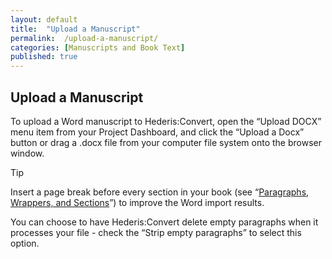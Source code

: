 ```yaml
---
layout: default
title:  "Upload a Manuscript"
permalink:  /upload-a-manuscript/
categories: [Manuscripts and Book Text]
published: true
---
```


<section data-type="chapter" class="hsecchapter" data-hederis-type="hsecchapter" id="upload-a-manuscript" data-pi-attrs="id: upload-a-manuscript"><h1 data-hederis-type="hblkchaptitle" class="hblkchaptitle" id="pzb0REU37">Upload a Manuscript</h1>
    <p class="hblkp" data-hederis-type="hblkp" id="ppQKeuaEt">To upload a Word manuscript to Hederis:Convert, open the &#8220;Upload DOCX&#8221; menu item from your Project Dashboard, and click the &#8220;Upload a Docx&#8221; button or drag a .docx file from your computer file system onto the browser window.</p>
    <aside class="hwprbox box" data-hederis-type="hwprbox" id="pouHFq6Cq" data-type="sidebar"><p class="hblktype" data-hederis-type="hblktype" id="pa0iwQUMA">Tip</p>
    <p class="hblkp" data-hederis-type="hblkp" id="pYtjEIKQP">Insert a page break before every section in your book (see &#8220;<a href="{% post_url 2019-04-01-12-ParagraphsWrappersandSections %}"><span class="Hyperlink">Paragraphs, Wrappers, and Sections</span></a>&#8221;) to improve the Word import results.</p>
    </aside>
    <p class="hblkp" data-hederis-type="hblkp" id="ptHAufeTH">You can choose to have Hederis:Convert delete empty paragraphs when it processes your file - check the &#8220;Strip empty paragraphs&#8221; to select this option.</p>
    </section>
    